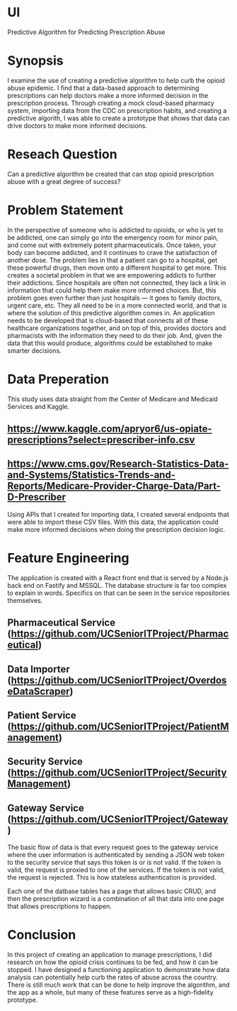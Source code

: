 # UI
Predictive Algorithm for Predicting Prescription Abuse


# Synopsis
I examine the use of creating a predictive algorithm to help curb the opioid abuse epidemic. I find that a data-based approach to determining prescriptions can help doctors make a more informed decision in the prescription process. Through creating a mock cloud-based pharmacy system, importing data from the CDC on prescription habits, and creating a predictive algorith, I was able to create a prototype that shows that data can drive doctors to make more informed decisions.
# Reseach Question
Can a predictive algorithm be created that can stop opioid prescription abuse with a great degree of success?

# Problem Statement
In the perspective of someone who is addicted to opioids, or who is yet to be addicted, one can simply go into the emergency room for minor pain, and come out with extremely potent pharmaceuticals. Once taken, your body can become addicted, and it continues to crave the satisfaction of another dose. The problem lies in that a patient can go to a hospital, get these powerful drugs, then move onto a different hospital to get more. This creates a societal problem in that we are empowering addicts to further their addictions. Since hospitals are often not connected, they lack a link in information that could help them make more informed choices. But, this problem goes even further than just hospitals — it goes to family doctors, urgent care, etc. They all need to be in a more connected world, and that is where the solution of this predictive algorithm comes in. An application needs to be developed that is cloud-based that connects all of these healthcare organizations together, and on top of this, provides doctors and pharmacists with the information they need to do their job. And, given the data that this would produce, algorithms could be established to make smarter decisions.

# Data Preperation
This study uses data straight from the Center of Medicare and Medicaid Services and Kaggle.
## https://www.kaggle.com/apryor6/us-opiate-prescriptions?select=prescriber-info.csv
## https://www.cms.gov/Research-Statistics-Data-and-Systems/Statistics-Trends-and-Reports/Medicare-Provider-Charge-Data/Part-D-Prescriber

Using APIs that I created for importing data, I created several endpoints that were able to import these CSV files. With this data, the application could make more informed decisions when doing the prescription decision logic.

# Feature Engineering
The application is created with a React front end that is served by a Node.js back end on Fastify and MSSQL. The database structure is far too complex to explain in words. Specifics on that can be seen in the service repositories themselves.

## Pharmaceutical Service (https://github.com/UCSeniorITProject/Pharmaceutical)
## Data Importer (https://github.com/UCSeniorITProject/OverdoseDataScraper)
## Patient Service (https://github.com/UCSeniorITProject/PatientManagement)
## Security Service (https://github.com/UCSeniorITProject/SecurityManagement)
## Gateway Service (https://github.com/UCSeniorITProject/Gateway)

The basic flow of data is that every request goes to the gateway service where the user information is authenticated by sending a JSON web token to the security service that says this token is or is not valid. If the token is valid, the request is proxied to one of the services. If the token is not valid, the request is rejected. This is how stateless authentication is provided. 

Each one of the datbase tables has a page that allows basic CRUD, and then the prescription wizard is a combination of all that data into one page that allows prescriptions to happen.

# Conclusion

In this project of creating an application to manage prescriptions, I did research on how the opioid crisis continues to be fed, and how it can be stopped. I have designed a functioning application to demonstrate how data analysis can potentially help curb the rates of abuse across the country. There is still much work that can be done to help improve the algorithm, and the app as a whole, but many of these features serve as a high-fidelity prototype.
